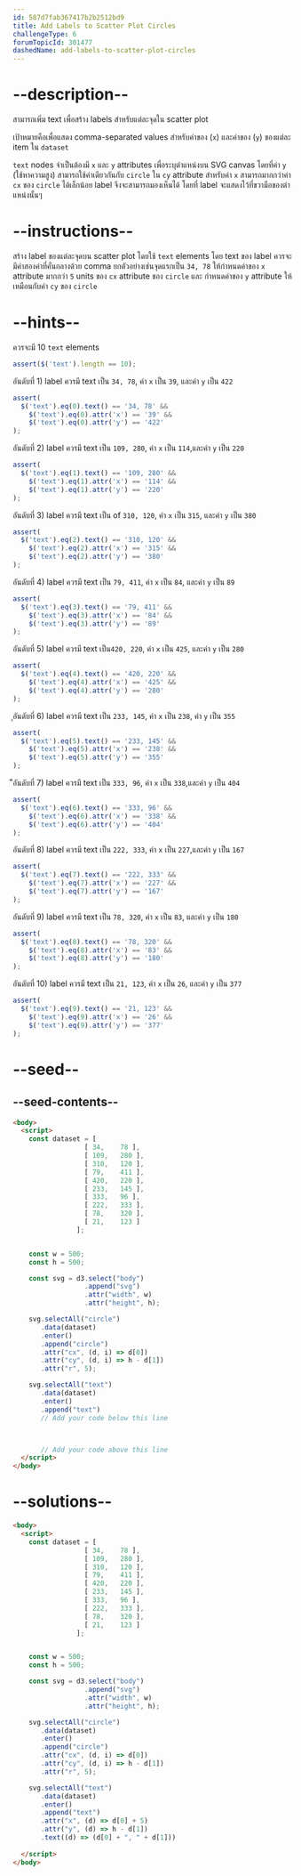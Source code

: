 ```yaml
---
id: 587d7fab367417b2b2512bd9
title: Add Labels to Scatter Plot Circles
challengeType: 6
forumTopicId: 301477
dashedName: add-labels-to-scatter-plot-circles
---
```


# --description--

สามารถเพิ่ม text เพื่อสร้าง labels  สำหรับแต่ละจุดใน scatter plot

เป้าหมายคือเพื่อแสดง comma-separated values สำหรับค่าของ (`x`) และค่าของ (`y`) ของแต่ละ item ใน `dataset`

`text` nodes จำเป็นต้องมี `x` และ `y` attributes เพื่อระบุตำแหน่งบน SVG canvas โดยที่ค่า `y` (ใช้หาความสูง) สามารถใช้ค่าเดียวกันกับ `circle` ใน `cy` attribute สำหรับค่า `x` สามารถมากกว่าค่า `cx` ของ `circle` ได้เล็กน้อย 
label จึงจะสามารถมองเห็นได้ โดยที่ label จะแสดงไว้ที่ขวามือของตำแหน่งนั้นๆ

# --instructions--

สร้าง label ของแต่ละจุดบน scatter plot โดยใช้ `text` elements โดย text ของ label ควรจะมีค่าสองค่าที่คั่นกลางด้วย comma ยกตัวอย่างเช่นจุดแรกเป็น `34, 78` ให้กำหนดค่าของ `x` attribute มากกว่า `5` units ของ `cx` attribute ของ `circle` และ กำหนดค่าของ `y` attribute ให้เหมือนกับค่า `cy` ของ `circle`

# --hints--

ควรจะมี 10 `text` elements

```js
assert($('text').length == 10);
```

อันดับที่ 1) label ควรมี text เป็น `34, 78`, ค่า `x` เป็น `39`, และค่า `y` เป็น `422`

```js
assert(
  $('text').eq(0).text() == '34, 78' &&
    $('text').eq(0).attr('x') == '39' &&
    $('text').eq(0).attr('y') == '422'
);
```

อันดับที่ 2) label ควรมี text เป็น `109, 280`, ค่า `x` เป็น `114`,และค่า `y` เป็น `220`

```js
assert(
  $('text').eq(1).text() == '109, 280' &&
    $('text').eq(1).attr('x') == '114' &&
    $('text').eq(1).attr('y') == '220'
);
```

อันดับที่ 3) label ควรมี text เป็น of `310, 120`, ค่า `x` เป็น `315`, และค่า `y` เป็น `380`

```js
assert(
  $('text').eq(2).text() == '310, 120' &&
    $('text').eq(2).attr('x') == '315' &&
    $('text').eq(2).attr('y') == '380'
);
```

อันดับที่ 4) label ควรมี text เป็น `79, 411`, ค่า `x` เป็น `84`, และค่า `y` เป็น `89`

```js
assert(
  $('text').eq(3).text() == '79, 411' &&
    $('text').eq(3).attr('x') == '84' &&
    $('text').eq(3).attr('y') == '89'
);
```

อันดับที่ 5) label ควรมี text เป็น`420, 220`, ค่า `x` เป็น `425`, และค่า `y` เป็น `280`

```js
assert(
  $('text').eq(4).text() == '420, 220' &&
    $('text').eq(4).attr('x') == '425' &&
    $('text').eq(4).attr('y') == '280'
);
```

ุอันดับที่ 6) label ควรมี text เป็น `233, 145`, ค่า `x` เป็น `238`, ค่า `y` เป็น `355`

```js
assert(
  $('text').eq(5).text() == '233, 145' &&
    $('text').eq(5).attr('x') == '238' &&
    $('text').eq(5).attr('y') == '355'
);
```

ึึอันดับที่ 7) label ควรมี text เป็น `333, 96`, ค่า `x` เป็น `338`,และค่า `y` เป็น `404`

```js
assert(
  $('text').eq(6).text() == '333, 96' &&
    $('text').eq(6).attr('x') == '338' &&
    $('text').eq(6).attr('y') == '404'
);
```

อันดับที่ 8) label ควรมี text เป็น `222, 333`, ค่า `x` เป็น `227`,และค่า `y` เป็น `167`

```js
assert(
  $('text').eq(7).text() == '222, 333' &&
    $('text').eq(7).attr('x') == '227' &&
    $('text').eq(7).attr('y') == '167'
);
```

อันดับที่ 9) label ควรมี text เป็น `78, 320`, ค่า `x` เป็น `83`, และค่า `y` เป็น `180`

```js
assert(
  $('text').eq(8).text() == '78, 320' &&
    $('text').eq(8).attr('x') == '83' &&
    $('text').eq(8).attr('y') == '180'
);
```

อันดับที่ 10) label ควรมี text เป็น `21, 123`, ค่า `x` เป็น `26`, และค่า `y` เป็น `377`

```js
assert(
  $('text').eq(9).text() == '21, 123' &&
    $('text').eq(9).attr('x') == '26' &&
    $('text').eq(9).attr('y') == '377'
);
```

# --seed--

## --seed-contents--

```html
<body>
  <script>
    const dataset = [
                  [ 34,    78 ],
                  [ 109,   280 ],
                  [ 310,   120 ],
                  [ 79,    411 ],
                  [ 420,   220 ],
                  [ 233,   145 ],
                  [ 333,   96 ],
                  [ 222,   333 ],
                  [ 78,    320 ],
                  [ 21,    123 ]
                ];


    const w = 500;
    const h = 500;

    const svg = d3.select("body")
                  .append("svg")
                  .attr("width", w)
                  .attr("height", h);

    svg.selectAll("circle")
       .data(dataset)
       .enter()
       .append("circle")
       .attr("cx", (d, i) => d[0])
       .attr("cy", (d, i) => h - d[1])
       .attr("r", 5);

    svg.selectAll("text")
       .data(dataset)
       .enter()
       .append("text")
       // Add your code below this line



       // Add your code above this line
  </script>
</body>
```

# --solutions--

```html
<body>
  <script>
    const dataset = [
                  [ 34,    78 ],
                  [ 109,   280 ],
                  [ 310,   120 ],
                  [ 79,    411 ],
                  [ 420,   220 ],
                  [ 233,   145 ],
                  [ 333,   96 ],
                  [ 222,   333 ],
                  [ 78,    320 ],
                  [ 21,    123 ]
                ];


    const w = 500;
    const h = 500;

    const svg = d3.select("body")
                  .append("svg")
                  .attr("width", w)
                  .attr("height", h);

    svg.selectAll("circle")
       .data(dataset)
       .enter()
       .append("circle")
       .attr("cx", (d, i) => d[0])
       .attr("cy", (d, i) => h - d[1])
       .attr("r", 5);

    svg.selectAll("text")
       .data(dataset)
       .enter()
       .append("text")
       .attr("x", (d) => d[0] + 5)
       .attr("y", (d) => h - d[1])
       .text((d) => (d[0] + ", " + d[1]))
       
  </script>
</body>
```
